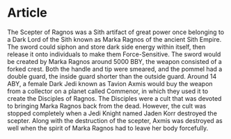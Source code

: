 # Article

The Scepter of Ragnos was a Sith artifact of great power once belonging to a Dark Lord of the Sith known as Marka Ragnos of the ancient Sith Empire.
The sword could siphon and store dark side energy within itself, then release it onto individuals to make them Force-Sensitive.
The sword would be created by Marka Ragnos around 5000 BBY, the weapon consisted of a forked crest.
Both the handle and tip were smeared, and the pommel had a double guard, the inside guard shorter than the outside guard.
Around 14 ABY, a female Dark Jedi known as Tavion Axmis would buy the weapon from a collector on a planet called Commenor, in which they used it to create the Disciples of Ragnos.
The Disciples were a cult that was devoted to bringing Marka Ragnos back from the dead.
However, the cult was stopped completely when a Jedi Knight named Jaden Korr destroyed the scepter.
Along with the destruction of the scepter, Axmis was destroyed as well when the spirit of Marka Ragnos had to leave her body forcefully.
